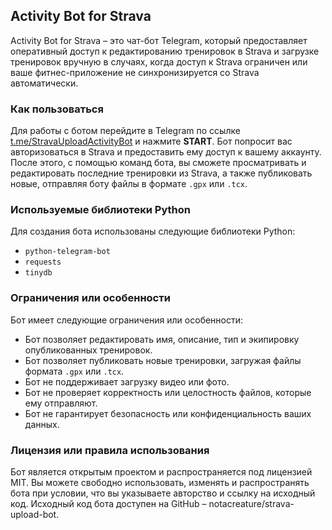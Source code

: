 ## Activity Bot for Strava

Activity Bot for Strava – это чат-бот Telegram, который предоставляет оперативный доступ к редактированию тренировок в Strava и загрузке тренировок вручную в случаях, когда доступ к Strava ограничен или ваше фитнес-приложение не синхронизируется со Strava автоматически.

### Как пользоваться

Для работы с ботом перейдите в Telegram по ссылке [t.me/StravaUploadActivityBot](https://t.me/StravaUploadActivityBot) и нажмите **START**. Бот попросит вас авторизоваться в Strava и предоставить ему доступ к вашему аккаунту. После этого, с помощью команд бота, вы сможете просматривать и редактировать последние тренировки из Strava, а также публиковать новые, отправляя боту файлы в формате `.gpx` или `.tcx`.

### Используемые библиотеки Python

Для создания бота использованы следующие библиотеки Python:
- `python-telegram-bot`
- `requests`
- `tinydb`

### Ограничения или особенности

Бот имеет следующие ограничения или особенности:
- Бот позволяет редактировать имя, описание, тип и экипировку опубликованных тренировок.
- Бот позволяет публиковать новые тренировки, загружая файлы формата `.gpx` или `.tcx`.
- Бот не поддерживает загрузку видео или фото.
- Бот не проверяет корректность или целостность файлов, которые ему отправляют.
- Бот не гарантирует безопасность или конфиденциальность ваших данных.

### Лицензия или правила использования

Бот является открытым проектом и распространяется под лицензией MIT. Вы можете свободно использовать, изменять и распространять бота при условии, что вы указываете авторство и ссылку на исходный код. Исходный код бота доступен на GitHub – notacreature/strava-upload-bot.